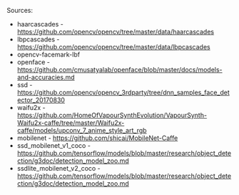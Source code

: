 Sources:
* haarcascades - https://github.com/opencv/opencv/tree/master/data/haarcascades
* lbpcascades - https://github.com/opencv/opencv/tree/master/data/lbpcascades
* opencv-facemark-lbf
* openface - https://github.com/cmusatyalab/openface/blob/master/docs/models-and-accuracies.md
* ssd - https://github.com/opencv/opencv_3rdparty/tree/dnn_samples_face_detector_20170830
* waifu2x - https://github.com/HomeOfVapourSynthEvolution/VapourSynth-Waifu2x-caffe/tree/master/Waifu2x-caffe/models/upconv_7_anime_style_art_rgb
* mobilenet - https://github.com/shicai/MobileNet-Caffe
* ssd_mobilenet_v1_coco - https://github.com/tensorflow/models/blob/master/research/object_detection/g3doc/detection_model_zoo.md
* ssdlite_mobilenet_v2_coco - https://github.com/tensorflow/models/blob/master/research/object_detection/g3doc/detection_model_zoo.md

